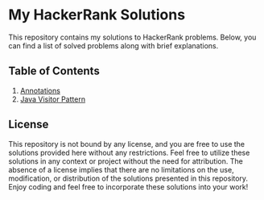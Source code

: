 # My HackerRank Solutions 
This repository contains my solutions to HackerRank problems. Below, you can find a list of solved problems along with brief explanations. 

## Table of Contents
1. [Annotations](https://www.hackerrank.com/challenges/java-annotations/problem)
2. [Java Visitor Pattern](https://www.hackerrank.com/challenges/java-vistor-pattern/problem)

## License

This repository is not bound by any license, and you are free to use the solutions provided here without any restrictions. Feel free to utilize these solutions in any context or project without the need for attribution. The absence of a license implies that there are no limitations on the use, modification, or distribution of the solutions presented in this repository. Enjoy coding and feel free to incorporate these solutions into your work!
